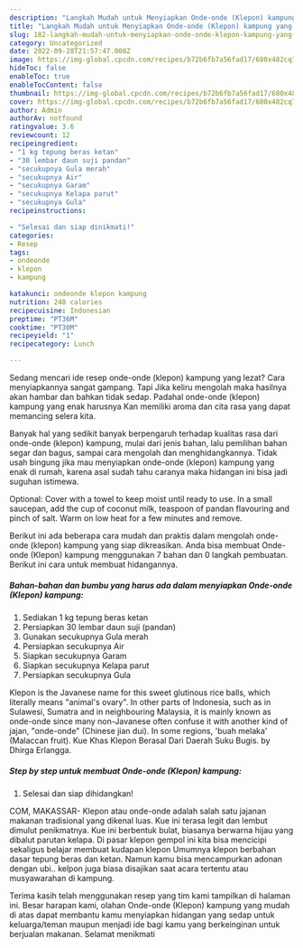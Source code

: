 ```yaml
---
description: "Langkah Mudah untuk Menyiapkan Onde-onde (Klepon) kampung yang Lezat, Buat Buka Puasa Enak Banget"
title: "Langkah Mudah untuk Menyiapkan Onde-onde (Klepon) kampung yang Lezat, Buat Buka Puasa Enak Banget"
slug: 182-langkah-mudah-untuk-menyiapkan-onde-onde-klepon-kampung-yang-lezat-buat-buka-puasa-enak-banget
category: Uncategorized
date: 2022-09-28T21:57:47.008Z
image: https://img-global.cpcdn.com/recipes/b72b6fb7a56fad17/680x482cq70/onde-onde-klepon-kampung-foto-resep-utama.jpg
hideToc: false
enableToc: true
enableTocContent: false
thumbnail: https://img-global.cpcdn.com/recipes/b72b6fb7a56fad17/680x482cq70/onde-onde-klepon-kampung-foto-resep-utama.jpg
cover: https://img-global.cpcdn.com/recipes/b72b6fb7a56fad17/680x482cq70/onde-onde-klepon-kampung-foto-resep-utama.jpg
author: Admin
authorAv: notfound
ratingvalue: 3.6
reviewcount: 12
recipeingredient:
- "1 kg tepung beras ketan"
- "30 lembar daun suji pandan"
- "secukupnya Gula merah"
- "secukupnya Air"
- "secukupnya Garam"
- "secukupnya Kelapa parut"
- "secukupnya Gula"
recipeinstructions:

- "Selesai dan siap dinikmati!"
categories:
- Resep
tags:
- ondeonde
- klepon
- kampung

katakunci: ondeonde klepon kampung 
nutrition: 248 calories
recipecuisine: Indonesian
preptime: "PT36M"
cooktime: "PT30M"
recipeyield: "1"
recipecategory: Lunch

---
```



Sedang mencari ide resep onde-onde (klepon) kampung yang lezat? Cara menyiapkannya sangat gampang. Tapi Jika keliru mengolah maka hasilnya akan hambar dan bahkan tidak sedap. Padahal onde-onde (klepon) kampung yang enak harusnya Kan memiliki aroma dan cita rasa yang dapat memancing selera kita.


Banyak hal yang sedikit banyak berpengaruh terhadap kualitas rasa dari onde-onde (klepon) kampung, mulai dari jenis bahan, lalu pemilihan bahan segar dan bagus, sampai cara mengolah dan menghidangkannya. Tidak usah bingung jika mau menyiapkan onde-onde (klepon) kampung yang enak di rumah, karena asal sudah tahu caranya maka hidangan ini bisa jadi suguhan istimewa.

Optional: Cover with a towel to keep moist until ready to use. In a small saucepan, add the cup of coconut milk, teaspoon of pandan flavouring and pinch of salt. Warm on low heat for a few minutes and remove.


Berikut ini ada beberapa cara mudah dan praktis dalam mengolah onde-onde (klepon) kampung yang siap dikreasikan. Anda bisa membuat Onde-onde (Klepon) kampung menggunakan 7 bahan dan 0 langkah pembuatan. Berikut ini cara untuk membuat hidangannya.

<!--inarticleads1-->

##### Bahan-bahan dan bumbu yang harus ada dalam menyiapkan Onde-onde (Klepon) kampung:

1. Sediakan 1 kg tepung beras ketan
1. Persiapkan 30 lembar daun suji (pandan)
1. Gunakan secukupnya Gula merah
1. Persiapkan secukupnya Air
1. Siapkan secukupnya Garam
1. Siapkan secukupnya Kelapa parut
1. Persiapkan secukupnya Gula


Klepon is the Javanese name for this sweet glutinous rice balls, which literally means &#34;animal&#39;s ovary&#34;. In other parts of Indonesia, such as in Sulawesi, Sumatra and in neighbouring Malaysia, it is mainly known as onde-onde since many non-Javanese often confuse it with another kind of jajan, &#34;onde-onde&#34; (Chinese jian dui). In some regions, &#39;buah melaka&#39; (Malaccan fruit). Kue Khas Klepon Berasal Dari Daerah Suku Bugis. by Dhirga Erlangga. 

<!--inarticleads2-->

##### Step by step untuk membuat Onde-onde (Klepon) kampung:


1. Selesai dan siap dihidangkan!

COM, MAKASSAR- Klepon atau onde-onde adalah salah satu jajanan makanan tradisional yang dikenal luas. Kue ini terasa legit dan lembut dimulut penikmatnya. Kue ini berbentuk bulat, biasanya berwarna hijau yang dibalut parutan kelapa. Di pasar klepon gempol ini kita bisa mencicipi sekaligus belajar membuat kudapan klepon Umumnya klepon berbahan dasar tepung beras dan ketan. Namun kamu bisa mencampurkan adonan dengan ubi.. kelpon juga biasa disajikan saat acara tertentu atau musyawarahan di kampung. 

Terima kasih telah menggunakan resep yang tim kami tampilkan di halaman ini. Besar harapan kami, olahan Onde-onde (Klepon) kampung yang mudah di atas dapat membantu kamu menyiapkan hidangan yang sedap untuk keluarga/teman maupun menjadi ide bagi kamu yang berkeinginan untuk berjualan makanan. Selamat menikmati
